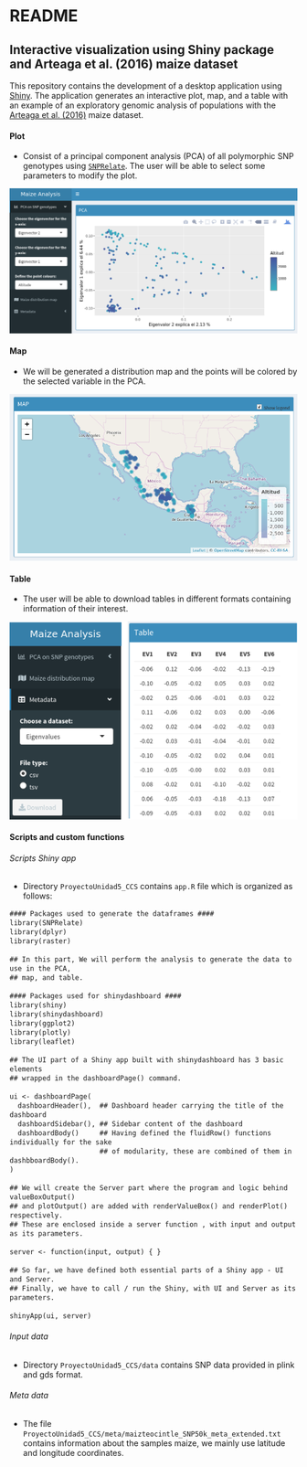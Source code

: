 # README

## Interactive visualization using Shiny package and Arteaga et al. (2016) maize dataset

This repository contains the development of a desktop application using [Shiny](https://shiny.rstudio.com/). The application generates an interactive plot, map, and a table with an example of an exploratory genomic analysis of populations with the [Arteaga et al. (2016)](https://www.sciencedirect.com/science/article/pii/S2213596015300714?via%3Dihub) maize dataset.


#### Plot

- Consist of a principal component analysis (PCA) of all polymorphic SNP genotypes using [`SNPRelate`](https://bioconductor.org/packages/release/bioc/html/SNPRelate.html). The user will be able to select some parameters to modify the plot.

![PCA_example.png](PCA_example.png)

#### Map

- We will be generated a distribution map and the points will be colored by the selected variable in the PCA.

![Map_example.png](Map_example.png)

#### Table

- The user will be able to download tables in different formats containing information of their interest.


![Table_example.png](Table_example.png)


#### Scripts and custom functions

###### Scripts Shiny app
- Directory `ProyectoUnidad5_CCS` contains `app.R` file which is organized as follows:

```
#### Packages used to generate the dataframes ####
library(SNPRelate)
library(dplyr)
library(raster)

## In this part, We will perform the analysis to generate the data to use in the PCA,
## map, and table.

#### Packages used for shinydashboard ####
library(shiny)
library(shinydashboard)
library(ggplot2)
library(plotly)
library(leaflet)

## The UI part of a Shiny app built with shinydashboard has 3 basic elements
## wrapped in the dashboardPage() command.

ui <- dashboardPage(
  dashboardHeader(),  ## Dashboard header carrying the title of the dashboard
  dashboardSidebar(), ## Sidebar content of the dashboard
  dashboardBody()     ## Having defined the fluidRow() functions individually for the sake
                      ## of modularity, these are combined of them in dashbboardBody().
)

## We will create the Server part where the program and logic behind valueBoxOutput()
## and plotOutput() are added with renderValueBox() and renderPlot() respectively.
## These are enclosed inside a server function , with input and output as its parameters.

server <- function(input, output) { }

## So far, we have defined both essential parts of a Shiny app - UI and Server.
## Finally, we have to call / run the Shiny, with UI and Server as its parameters.

shinyApp(ui, server)
```
###### Input data
- Directory `ProyectoUnidad5_CCS/data` contains SNP data provided in plink and gds format.

###### Meta data
- The file `ProyectoUnidad5_CCS/meta/maizteocintle_SNP50k_meta_extended.txt` contains information about the samples maize, we mainly use latitude and longitude coordinates.
